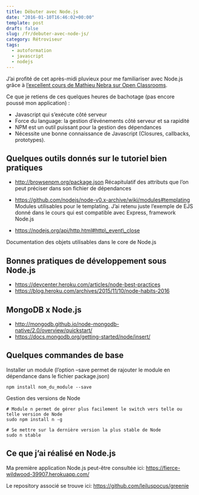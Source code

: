 ```yaml
---
title: Débuter avec Node.js
date: "2016-01-10T16:46:02+00:00"
template: post
draft: false
slug: /fr/debuter-avec-node-js/
category: Rétroviseur
tags:
  - autoformation
  - javascript
  - nodejs
---
```

J&rsquo;ai profité de cet après-midi pluvieux pour me familiariser avec Node.js grâce à [l&rsquo;excellent cours de Mathieu Nebra sur Open Classrooms](https://openclassrooms.com/courses/des-applications-ultra-rapides-avec-node-js).

Ce que je retiens de ces quelques heures de bachotage (pas encore poussé mon application) :

* Javascript qui s&rsquo;exécute côté serveur
* Force du language: la gestion d&rsquo;événements côté serveur et sa rapidité
* NPM est un outil puissant pour la gestion des dépendances
* Nécessite une bonne connaissance de Javascript (Closures, callbacks, prototypes).

## Quelques outils donnés sur le tutoriel bien pratiques

* http://browsenpm.org/package.json
Récapitulatif des attributs que l&rsquo;on peut préciser dans son fichier de dépendances

* https://github.com/nodejs/node-v0.x-archive/wiki/modules#templating
Modules utilisables pour le templating. J&rsquo;ai retenu juste l&rsquo;exemple de EJS donné dans le cours qui est compatible avec Express, framework Node.js

* https://nodejs.org/api/http.html#http\_event\_close

Documentation des objets utilisables dans le core de Node.js

## Bonnes pratiques de développement sous Node.js

* https://devcenter.heroku.com/articles/node-best-practices
* https://blog.heroku.com/archives/2015/11/10/node-habits-2016

## MongoDB x Node.js

* http://mongodb.github.io/node-mongodb-native/2.0/overview/quickstart/
* https://docs.mongodb.org/getting-started/node/insert/

## Quelques commandes de base

Installer un module (l&rsquo;option &#8211;save permet de rajouter le module en dépendance dans le fichier package.json)

```npm install nom_du_module --save```

Gestion des versions de Node

```
# Module n permet de gérer plus facilement le switch vers telle ou telle version de Node
sudo npm install n -g

# Se mettre sur la dernière version la plus stable de Node
sudo n stable
```
 

## Ce que j&rsquo;ai réalisé en Node.js

Ma première application Node.js peut-être consultée ici: https://fierce-wildwood-39907.herokuapp.com/

Le repository associé se trouve ici: https://github.com/leiluspocus/greenie
